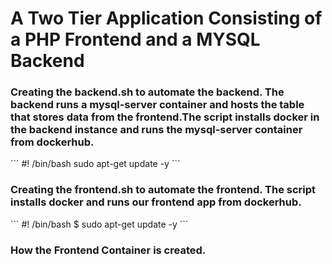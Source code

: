<h1>A Two Tier Application Consisting of a PHP Frontend and a MYSQL Backend</h1>
<h3>Creating the backend.sh to automate the backend. The backend runs a mysql-server container and hosts the table that stores data from the frontend.The script installs docker in the backend instance and runs the mysql-server container from dockerhub.</h3>
```
#! /bin/bash
sudo apt-get update -y
```


<h3>Creating the frontend.sh to automate the frontend. The script installs docker and runs our frontend app from dockerhub.</h3>
```
#! /bin/bash
$ sudo apt-get update -y
```
<h3> How the Frontend Container is created.</h3>
